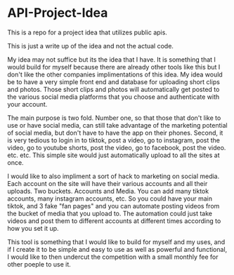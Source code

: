 # API-Project-Idea

This is a repo for a project idea that utilizes public apis.

This is just a write up of the idea and not the actual code.

My idea may not suffice but its the idea that I have. It is something that I
would build for myself because there are already other tools like this but I
don't like the other companies implimentations of this idea. My idea would be to
have a very simple front end and database for uploading short clips and photos.
Those short clips and photos will automatically get posted to the various social
media platforms that you choose and authenticate with your account.

The main purpose is two fold. Number one, so that those that don't like to use
or have social media, can still take advantage of the marketing potential of
social media, but don't have to have the app on their phones. Second, it is very
tedious to login in to tiktok, post a video, go to instagram, post the video, go
to youtube shorts, post the video, go to facebook, post the video. etc. etc.
This simple site would just automatically upload to all the sites at once.

I would like to also impliment a sort of hack to marketing on social media. Each
account on the site will have their various accounts and all their uploads. Two
buckets. Accounts and Media. You can add many tiktok accounts, many instagram
accounts, etc. So you could have your main tiktok, and 3 fake "fan pages" and
you can automate posting videos from the bucket of media that you upload to. The
automation could just take videos and post them to different accounts at
different times according to how you set it up.

This tool is something that I would like to build for myself and my uses, and if
I create it to be simple and easy to use as well as powerful and functional, I
would like to then undercut the competition with a small monthly fee for other
poeple to use it.
